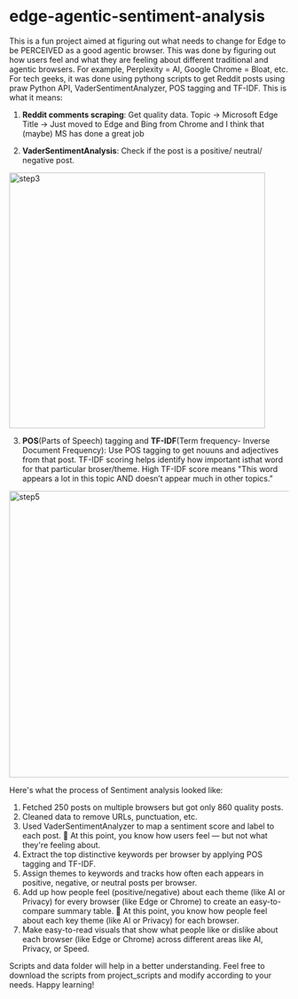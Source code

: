 # edge-agentic-sentiment-analysis
This is a fun project aimed at figuring out what needs to change for Edge to be PERCEIVED as a good agentic browser. This was done by figuring out how users feel and what they are feeling about different traditional and agentic browsers. For example, Perplexity = AI, Google Chrome = Bloat, etc. For tech geeks, it was done using pythong scripts to get Reddit posts using praw Python API, VaderSentimentAnalyzer, POS tagging and TF-IDF. This is what it means:
1. **Reddit comments scraping**: Get quality data.
Topic -> Microsoft Edge
Title -> Just moved to Edge and Bing from Chrome and I think that (maybe) MS has done a great job

2. **VaderSentimentAnalysis**: Check if the post is a positive/ neutral/ negative post.
<img width="461" alt="step3" src="https://github.com/user-attachments/assets/867af2df-9478-422e-8744-eed71c2b69f9" />

3. **POS**(Parts of Speech) tagging and **TF-IDF**(Term frequency- Inverse Document Frequency):  Use POS tagging to get nouuns and adjectives from that post. TF-IDF scoring helps identify how important isthat word for that particular broser/theme. High TF-IDF score means "This word appears a lot in this topic AND doesn’t appear much in other topics."
<img width="517" alt="step5" src="https://github.com/user-attachments/assets/95e7b328-ae42-4204-86f4-b6e7e2b7e299" />

Here's what the process of Sentiment analysis looked like:
1. Fetched 250 posts on multiple browsers but got only 860 quality posts.
2. Cleaned data to remove URLs, punctuation, etc.
3. Used VaderSentimentAnalyzer to map a sentiment score and label to each post.
🧠 At this point, you know how users feel — but not what they're feeling about. 
4. Extract the top distinctive keywords per browser by applying POS tagging and TF-IDF.
5. Assign themes to keywords and tracks how often each appears in positive, negative, or neutral posts per browser.
6. Add up how people feel (positive/negative) about each theme (like AI or Privacy) for every browser (like Edge or Chrome) to create an easy-to-compare summary table.
🧠 At this point, you know how people feel about each key theme (like AI or Privacy) for each browser. 
7. Make easy-to-read visuals that show what people like or dislike about each browser (like Edge or Chrome) across different areas like AI, Privacy, or Speed.

Scripts and data folder will help in a better understanding. Feel free to download the scripts from project_scripts and modify according to your needs. Happy learning!



